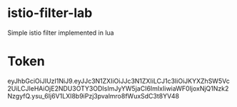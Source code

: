 # istio-filter-lab
Simple istio filter implemented in lua


# Token

eyJhbGciOiJIUzI1NiJ9.eyJJc3N1ZXIiOiJJc3N1ZXIiLCJ1c3IiOiJKYXZhSW5Vc2UiLCJleHAiOjE2NDU3OTY3ODIsImJyYW5jaCI6ImIxIiwiaWF0IjoxNjQ1Nzk2NzgyfQ.ysu_6Ij6V1LXI8b9iPzj3pvalmro8fWuxSdC3t8YV48